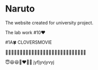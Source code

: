 # Naruto
The website created for university project.


The lab work #10❤️

#1A🍀
CLOVERSMOVIE

🔅🔅🔅🔅🔅🔅🔅🔅🔅🔅🔅🔅🔅🔅🔅🔅🔅🔅🔅🔅🔅🔅🔅🔅🔅🔅🔅🔅

😇😆😆🖤❤️💟😆
jyfjyvjyvyj

